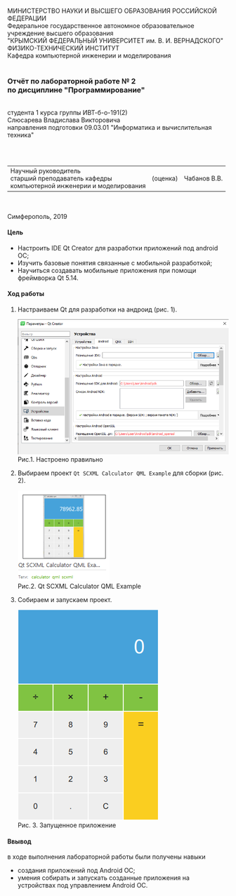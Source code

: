 МИНИСТЕРСТВО НАУКИ  И ВЫСШЕГО ОБРАЗОВАНИЯ РОССИЙСКОЙ ФЕДЕРАЦИИ  
Федеральное государственное автономное образовательное учреждение высшего образования  
"КРЫМСКИЙ ФЕДЕРАЛЬНЫЙ УНИВЕРСИТЕТ им. В. И. ВЕРНАДСКОГО"  
ФИЗИКО-ТЕХНИЧЕСКИЙ ИНСТИТУТ  
Кафедра компьютерной инженерии и моделирования
<br/><br/>
### Отчёт по лабораторной работе № 2<br/> по дисциплине "Программирование"
<br/>
​
студента 1 курса группы ИВТ-б-о-191(2)  
<br/>Слюсарева Владислава Викторовича  
<br/>направления подготовки 09.03.01 "Информатика и вычислительная техника" 

<br/><br/>
<table>
<tr><td>Научный руководитель<br/> старший преподаватель кафедры<br/> компьютерной инженерии и моделирования</td>
<td>(оценка)</td>
<td>Чабанов В.В.</td>
</tr>
</table>
<br/><br/>
​
Симферополь, 2019

#### Цель

* Настроить IDE Qt Creator для разработки приложений под android ОС;
* Изучить базовые понятия связанные с мобильной разработкой;
* Научиться создавать мобильные приложения при помощи фреймворка Qt 5.14.

#### Ход работы

1. Настраиваем Qt для разработки на андроид (рис. 1).

    ![](Scrins/1.PNG)   
    Рис.1. Настроено правильно

2. Выбираем проект `Qt SCXML Calculator QML Example` для сборки (рис. 2).
    
    ![](Scrins/4.PNG)   
    Рис.2. Qt SCXML Calculator QML Example
    
3. Собираем и запускаем проект.

    ![](Scrins/3.PNG)   
    Рис. 3. Запущенное приложение
    

#### Ввывод

в ходе выполнения лабораторной работы были получены навыки
* создания приложений под Android ОС;
* умения собирать и запускать созданные приложения на устройствах под управлением Android ОС.
